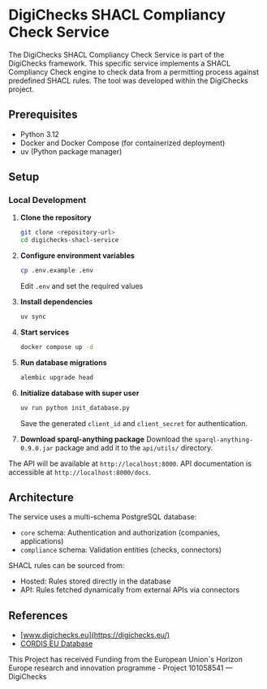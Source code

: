 # DigiChecks SHACL Compliancy Check Service

The DigiChecks SHACL Compliancy Check Service is part of the DigiChecks framework. This specific service implements a SHACL Compliancy Check engine to check data from a permitting process against predefined SHACL rules. The tool was developed within the DigiChecks project.

## Prerequisites

- Python 3.12
- Docker and Docker Compose (for containerized deployment)
- uv (Python package manager)

## Setup

### Local Development

1. **Clone the repository**
   ```bash
   git clone <repository-url>
   cd digichecks-shacl-service
   ```

2. **Configure environment variables**
   ```bash
   cp .env.example .env
   ```

   Edit `.env` and set the required values

3. **Install dependencies**
   ```bash
   uv sync
   ```

4. **Start services**
   ```bash
   docker compose up -d
   ```

5. **Run database migrations**
   ```bash
   alembic upgrade head
   ```

6. **Initialize database with super user**
   ```bash
   uv run python init_database.py
   ```

   Save the generated `client_id` and `client_secret` for authentication.

7. **Download sparql-anything package**
   Download the `sparql-anything-0.9.0.jar` package and add it to the `api/utils/` directory.

The API will be available at `http://localhost:8000`. API documentation is accessible at `http://localhost:8000/docs`.

## Architecture

The service uses a multi-schema PostgreSQL database:
- `core` schema: Authentication and authorization (companies, applications)
- `compliance` schema: Validation entities (checks, connectors)

SHACL rules can be sourced from:
- Hosted: Rules stored directly in the database
- API: Rules fetched dynamically from external APIs via connectors

## References

- [www.digichecks.eu](https://digichecks.eu/)
- [CORDIS EU Database](https://cordis.europa.eu/project/id/101058541/results)

This Project has received Funding from the European Union´s Horizon Europe research and innovation programme - Project 101058541 — DigiChecks